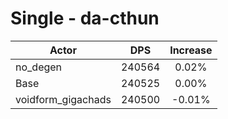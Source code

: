 # Single - da-cthun
| Actor | DPS | Increase |
|---|:---:|:---:|
|no_degen|240564|0.02%|
|Base|240525|0.00%|
|voidform_gigachads|240500|-0.01%|
